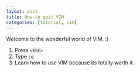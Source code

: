 ```yaml
---
layout: post
title: How to quit VIM
categories: [tutorial, vim]
---
```


Welcome to the wonderful world of VIM. :)

1. Press `<ESC>`
2. Type `:q`
3. Learn how to use VIM because its totally worth it. 
